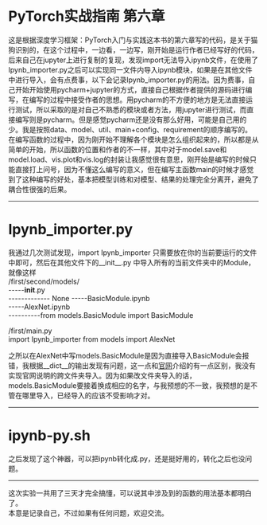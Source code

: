 # PyTorch实战指南 第六章
这是根据深度学习框架：PyTorch入门与实践这本书的第六章写的代码，是关于猫狗识别的，在这个过程中，一边看，一边写，刚开始是运行作者已经写好的代码，后来自己在jupyter上进行复制的复现，发现import无法导入ipynb文件，在使用了Ipynb_importer.py之后可以实现同一文件内导入ipynb模块，如果是在其他文件中进行导入，会有点费事，以下会记录Ipynb_importer.py的用法。因为费事，自己开始开始使用pycharm+jupyter的方式，直接自己根据作者提供的源码进行编写，在编写的过程中接受作者的思想。用pycharm的不方便的地方是无法直接运行测试，所以采取的是对自己不熟悉的模块或者方法，用jupyter进行测试，而直接编写则是pycharm。但是感觉pycharm还是没有那么好用，可能是自己用的少。我是按照data、model、util、main+config、requirement的顺序编写的。在编写函数的过程中，因为刚开始不理解各个模块是怎么组织起来的，所以都是从简单的开始，所以函数的位置和作者的不一样，其中对于model.save和model.load、vis.plot和vis.log的封装让我感觉很有意思，刚开始是编写的时候只能直接打上问号，因为不懂这么编写的意义，但在编写主函数main的时候才感觉到了这种编写的好处，基本把模型训练和对模型、结果的处理完全分离开，避免了耦合性很强的后果。
____
# Ipynb_importer.py
我通过几次测试发现，import Ipynb_importer 只需要放在你的当前要运行的文件中即可，然后在其他文件下的__init__.py 中导入所有的当前文件夹中的Module，就像这样    
/first/second/models/    
-----__init__.py    
------------- None
-----BasicModule.ipynb    
-----AlexNet.ipynb    
----------from models.BasicModule import BasicModule

/first/main.py    
import Ipynb_importer
from models import AlexNet    

之所以在AlexNet中写models.BasicModule是因为直接导入BasicModule会报错，我根据__dict__的输出发现有问题，这一点和[官网](https://jupyter-notebook.readthedocs.io/en/latest/examples/Notebook/Importing%20Notebooks.html)介绍的有一点区别，我没有实现官网说明的跨文件夹导入。因为如果改文件夹导入的话，models.BasicModule要接着换成相应的名字，与我预想的不一致，我预想的是不管在哪里导入，已经导入的应该不受影响才对。
____
# ipynb-py.sh
之后发现了这个神器，可以把ipynb转化成.py，还是挺好用的，转化之后也没问题。
___
这次实验一共用了三天才完全搞懂，可以说其中涉及到的函数的用法基本都明白了。     
本意是记录自己，不过如果有任何问题，欢迎交流。     
